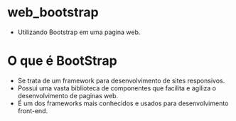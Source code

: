 # web_bootstrap

* Utilizando Bootstrap em uma pagina web.

# O que é BootStrap

* Se trata de um framework para desenvolvimento de sites responsivos.
* Possui uma vasta biblioteca de componentes que facilita e agiliza o desenvolvimento de paginas web.
* É um dos frameworks mais conhecidos e usados para desenvolvimento front-end.